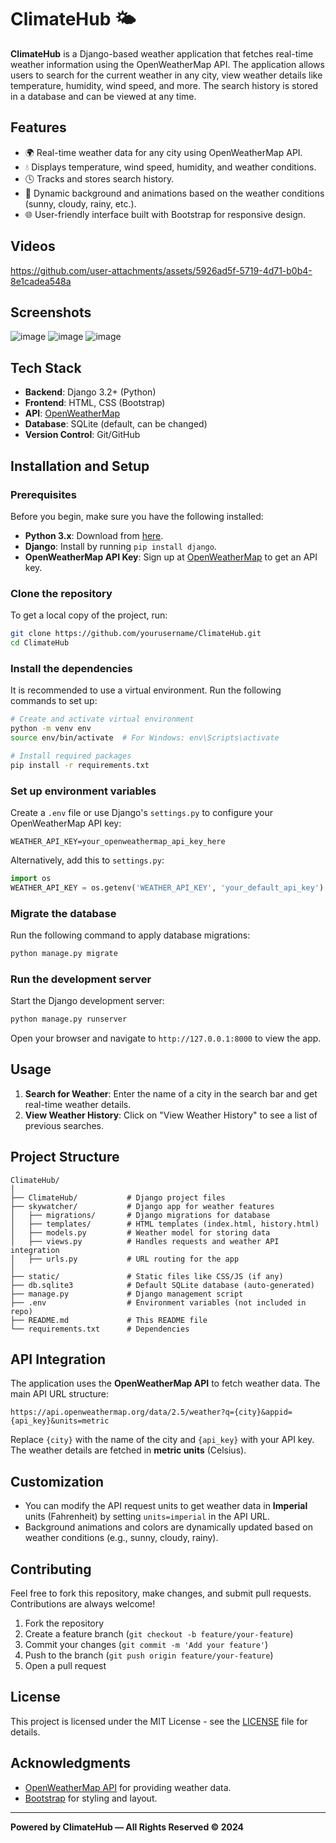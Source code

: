 # ClimateHub 🌤️

**ClimateHub** is a Django-based weather application that fetches real-time weather information using the OpenWeatherMap API. The application allows users to search for the current weather in any city, view weather details like temperature, humidity, wind speed, and more. The search history is stored in a database and can be viewed at any time.

## Features

- 🌍 Real-time weather data for any city using OpenWeatherMap API.
- 💧 Displays temperature, wind speed, humidity, and weather conditions.
- 🕓 Tracks and stores search history.
- 🎨 Dynamic background and animations based on the weather conditions (sunny, cloudy, rainy, etc.).
- 🌐 User-friendly interface built with Bootstrap for responsive design.

## Videos
https://github.com/user-attachments/assets/5926ad5f-5719-4d71-b0b4-8e1cadea548a

## Screenshots

![image](https://github.com/user-attachments/assets/0dd28d6d-fe8e-4cbf-bf4d-e0cf07cd192f)
![image](https://github.com/user-attachments/assets/bf12cb4f-a49e-4d33-b33d-2a00bdd53788)
![image](https://github.com/user-attachments/assets/a08eff76-f7bc-4ebe-b520-52f87ddfe0bb)

## Tech Stack

- **Backend**: Django 3.2+ (Python)
- **Frontend**: HTML, CSS (Bootstrap)
- **API**: [OpenWeatherMap](https://openweathermap.org/)
- **Database**: SQLite (default, can be changed)
- **Version Control**: Git/GitHub

## Installation and Setup

### Prerequisites

Before you begin, make sure you have the following installed:

- **Python 3.x**: Download from [here](https://www.python.org/downloads/).
- **Django**: Install by running `pip install django`.
- **OpenWeatherMap API Key**: Sign up at [OpenWeatherMap](https://home.openweathermap.org/users/sign_up) to get an API key.

### Clone the repository

To get a local copy of the project, run:

```bash
git clone https://github.com/yourusername/ClimateHub.git
cd ClimateHub
```

### Install the dependencies

It is recommended to use a virtual environment. Run the following commands to set up:

```bash
# Create and activate virtual environment
python -m venv env
source env/bin/activate  # For Windows: env\Scripts\activate

# Install required packages
pip install -r requirements.txt
```

### Set up environment variables

Create a `.env` file or use Django's `settings.py` to configure your OpenWeatherMap API key:

```plaintext
WEATHER_API_KEY=your_openweathermap_api_key_here
```

Alternatively, add this to `settings.py`:

```python
import os
WEATHER_API_KEY = os.getenv('WEATHER_API_KEY', 'your_default_api_key')
```

### Migrate the database

Run the following command to apply database migrations:

```bash
python manage.py migrate
```

### Run the development server

Start the Django development server:

```bash
python manage.py runserver
```

Open your browser and navigate to `http://127.0.0.1:8000` to view the app.

## Usage

1. **Search for Weather**: Enter the name of a city in the search bar and get real-time weather details.
2. **View Weather History**: Click on "View Weather History" to see a list of previous searches.

## Project Structure

```
ClimateHub/
│
├── ClimateHub/           # Django project files
├── skywatcher/           # Django app for weather features
│   ├── migrations/       # Django migrations for database
│   ├── templates/        # HTML templates (index.html, history.html)
│   ├── models.py         # Weather model for storing data
│   ├── views.py          # Handles requests and weather API integration
│   ├── urls.py           # URL routing for the app
│
├── static/               # Static files like CSS/JS (if any)
├── db.sqlite3            # Default SQLite database (auto-generated)
├── manage.py             # Django management script
├── .env                  # Environment variables (not included in repo)
├── README.md             # This README file
└── requirements.txt      # Dependencies
```

## API Integration

The application uses the **OpenWeatherMap API** to fetch weather data. The main API URL structure:

```
https://api.openweathermap.org/data/2.5/weather?q={city}&appid={api_key}&units=metric
```

Replace `{city}` with the name of the city and `{api_key}` with your API key. The weather details are fetched in **metric units** (Celsius).

## Customization

- You can modify the API request units to get weather data in **Imperial** units (Fahrenheit) by setting `units=imperial` in the API URL.
- Background animations and colors are dynamically updated based on weather conditions (e.g., sunny, cloudy, rainy).

## Contributing

Feel free to fork this repository, make changes, and submit pull requests. Contributions are always welcome!

1. Fork the repository
2. Create a feature branch (`git checkout -b feature/your-feature`)
3. Commit your changes (`git commit -m 'Add your feature'`)
4. Push to the branch (`git push origin feature/your-feature`)
5. Open a pull request

## License

This project is licensed under the MIT License - see the [LICENSE](LICENSE) file for details.

## Acknowledgments

- [OpenWeatherMap API](https://openweathermap.org/) for providing weather data.
- [Bootstrap](https://getbootstrap.com/) for styling and layout.

---
**Powered by ClimateHub — All Rights Reserved © 2024**

```
